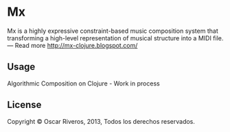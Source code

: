 # Mx

Mx is a highly expressive constraint-based music composition system that transforming a high-level representation of musical structure into a MIDI file. — Read more
http://mx-clojure.blogspot.com/

## Usage

Algorithmic Composition on Clojure - Work in process

## License

Copyright © Oscar Riveros, 2013, Todos los derechos reservados.
